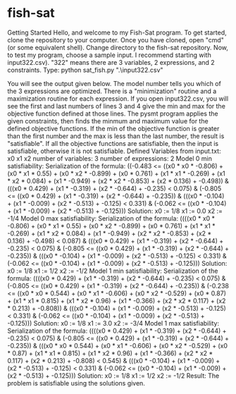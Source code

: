 # fish-sat
Getting Started
Hello, and welcome to my Fish-Sat program. To get started, clone the repository to your computer. Once you have cloned, open "cmd" 
(or some equivalent shell). Change directory to the fish-sat repository. Now, to test my program, choose a sample input. I recommend 
starting with input322.csv). "322" means there are 3 variables, 2 expressions, and 2 constraints. Type:
python sat_fish.py ".\\input322.csv"


You will see the output given below. The model number tells you which of the 3 expressions are optimized. There is a "minimization" routine
and a maximization routine for each expression. If you open input322.csv, you will see the first and last numbers of lines 3 and 4 give
the min and max for the objective function defined at those lines. The pysmt program applies the given constraints,
then finds the minmum and maximum value for the defined objective functions. If the min of the objective function is greater than the first
number and the max is less than the last number, the result is "satisfiable". If all the objective functions are satisfiable, then
the input is satisfiable, otherwise it is not satisfiable.
        Defined Variables from input.txt:
                 x0
                 x1
                 x2
        number of variables: 3
        number of expressions: 2
        Model 0 min satisfiability: 
                Serialization of the formula:
                        ((-0.483 <= ((x0 * x0 * -0.806) + (x0 * x1 * 0.55) + (x0 * x2 * -0.899) + (x0 * 0.761) + (x1 * x1 * -0.269) + (x1 * x2 * 0.084) + (x1 * -0.949) + (x2 * x2 * -0.853) + (x2 * 0.136) + -0.498)) 
                        & (((x0 * 0.429) + (x1 * -0.319) + (x2 * -0.644) + -0.235) < 0.075)
                        & (-0.805 <= ((x0 * 0.429) + (x1 * -0.319) + (x2 * -0.644) + -0.235))
                        & (((x0 * -0.104) + (x1 * -0.009) + (x2 * -0.513) + -0.125) < 0.331)
                        & (-0.062 <= ((x0 * -0.104) + (x1 * -0.009) + (x2 * -0.513) + -0.125)))
                Solution:
                        x0 := 1/8
                        x1 := 0.0
                        x2 := -1/4
        Model 0 max satisfiability:
                Serialization of the formula:
                        ((((x0 * x0 * -0.806) + (x0 * x1 * 0.55) + (x0 * x2 * -0.899) + (x0 * 0.761) + (x1 * x1 * -0.269) + (x1 * x2 * 0.084) + (x1 * -0.949) + (x2 * x2 * -0.853) + (x2 * 0.136) + -0.498) < 0.087)
                        & (((x0 * 0.429) + (x1 * -0.319) + (x2 * -0.644) + -0.235) < 0.075)
                        & (-0.805 <= ((x0 * 0.429) + (x1 * -0.319) + (x2 * -0.644) + -0.235))
                        & (((x0 * -0.104) + (x1 * -0.009) + (x2 * -0.513) + -0.125) < 0.331)
                        & (-0.062 <= ((x0 * -0.104) + (x1 * -0.009) + (x2 * -0.513) + -0.125)))
                Solution:
                        x0 := 1/8
                        x1 := 1/2
                        x2 := -1/2
        Model 1 min satisfiability:
                Serialization of the formula:
                        ((((x0 * 0.429) + (x1 * -0.319) + (x2 * -0.644) + -0.235) < 0.075)
                        & (-0.805 <= ((x0 * 0.429) + (x1 * -0.319) + (x2 * -0.644) + -0.235))
                        & (-0.238 <= ((x0 * x0 * 0.544) + (x0 * x1 * -0.606) + (x0 * x2 * -0.529) + (x0 * 0.87) + (x1 * x1 * 0.815) + (x1 * x2 * 0.96) + (x1 * -0.366) + (x2 * x2 * 0.117) + (x2 * 0.213) + -0.808))
                        & (((x0 * -0.104) + (x1 * -0.009) + (x2 * -0.513) + -0.125) < 0.331)
                        & (-0.062 <= ((x0 * -0.104) + (x1 * -0.009) + (x2 * -0.513) + -0.125)))
                Solution:
                        x0 := 1/8
                        x1 := 3.0
                        x2 := -3/4
        Model 1 max satisfiability:
                Serialization of the formula:
                        ((((x0 * 0.429) + (x1 * -0.319) + (x2 * -0.644) + -0.235) < 0.075)
                        & (-0.805 <= ((x0 * 0.429) + (x1 * -0.319) + (x2 * -0.644) + -0.235))
                        & (((x0 * x0 * 0.544) + (x0 * x1 * -0.606) + (x0 * x2 * -0.529) + (x0 * 0.87) + (x1 * x1 * 0.815) + (x1 * x2 * 0.96) + (x1 * -0.366) + (x2 * x2 * 0.117) + (x2 * 0.213) + -0.808) < 0.545)
                        & (((x0 * -0.104) + (x1 * -0.009) + (x2 * -0.513) + -0.125) < 0.331)
                        & (-0.062 <= ((x0 * -0.104) + (x1 * -0.009) + (x2 * -0.513) + -0.125)))
                Solution:
                        x0 := 1/8
                        x1 := 1/2
                        x2 := -1/2
        Result:
                The problem is satisfiable using the solutions given.
